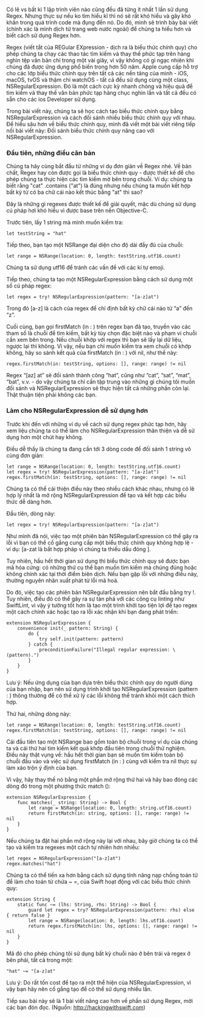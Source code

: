 Có lẽ vs bất kì 1 lập trình viên nào cũng đều đã từng ít nhất 1 lần sử dụng Regex. Nhưng thực sự nếu ko tìm hiểu kĩ thì nó sẽ rất khó hiểu và gây khó khăn trong quá trình code mà đụng đến nó. Do đó, mình sẽ trình bày bài viết (chính xác là mình dịch từ trang web nước ngoài) để chúng ta hiểu hơn và biết cách sử dụng Regex hơn.

Regex (viết tắt của REGular EXpression - dịch ra là biểu thức chính quy) cho phép chúng ta chạy các thao tác tìm kiếm và thay thế phức tạp trên hàng nghìn tệp văn bản chỉ trong một vài giây, vì vậy không có gì ngạc nhiên khi chúng đã được ứng dụng phổ biến trong hơn 50 năm. Apple cung cấp hỗ trợ cho các lớp biểu thức chính quy trên tất cả các nền tảng của mình - iOS, macOS, tvOS và thậm chí watchOS - tất cả đều sử dụng cùng một class, NSRegularExpression. Đó là một cách cực kỳ nhanh chóng và hiệu quả để tìm kiếm và thay thế văn bản phức tạp hàng chục nghìn lần và tất cả đều có sẵn cho các ios Developer sử dụng.

Trong bài viết này, chúng ta sẽ học cách tạo biểu thức chính quy bằng NSRegularExpression và cách đối sánh nhiều biểu thức chính quy với nhau. Để hiểu sâu hơn về biểu thức chính quy, mình đã viết một bài viết riêng tiếp nối bài viết này: Đối sánh biểu thức chính quy nâng cao với NSRegularExpression.

### **Đầu tiên, những điều căn bản**
Chúng ta hãy cùng bắt đầu từ những ví dụ đơn giản về Regex nhé. Về bản chất, Regex hay còn được gọi là biểu thức chính quy - được thiết kế để cho phép chúng ta thực hiện các tìm kiếm mờ bên trong chuỗi. Ví dụ: chúng ta biết rằng "cat" .contains ("at") là đúng nhưng nếu chúng ta muốn kết hợp bất kỳ từ có ba chữ cái nào kết thúc bằng "at" thì sao?

Đây là những gì regexes được thiết kế để giải quyết, mặc dù chúng sử dụng cú pháp hơi khó hiểu vì được base trên nền Objective-C. 

Trước tiên,  lấy 1 string mà mình muốn kiểm tra:
```
let testString = "hat"
```
Tiếp theo, bạn tạo một NSRange đại diện cho độ dài đầy đủ của chuỗi:
```
let range = NSRange(location: 0, length: testString.utf16.count)
```
Chúng ta sử dụng utf16 để tránh các vấn đề với các kí tự emoji. 

Tiếp theo, chúng ta tạo một NSRegularExpression bằng cách sử dụng một số cú pháp regex: 
```
let regex = try! NSRegularExpression(pattern: "[a-z]at")
```
Trong đó [a-z] là cách của regex để chỉ định bất kỳ chữ cái nào từ “a” đến “z”.

Cuối cùng, bạn gọi firstMatch (in : ) trên regex bạn đã tạo, truyền vào các tham số là chuỗi để tìm kiếm, bất kỳ tùy chọn đặc biệt nào và phạm vi chuỗi cần xem bên trong. Nếu chuỗi khớp với regex thì bạn sẽ lấy lại dữ liệu, ngược lại thì không. Vì vậy, nếu bạn chỉ muốn kiểm tra xem chuỗi có khớp không, hãy so sánh kết quả của firstMatch (in : ) với nil, như thế này:
```
regex.firstMatch(in: testString, options: [], range: range) != nil
```
Regex “[az] at” sẽ đối sánh thành công “hat”, cũng như “cat”, “sat”, “mat”, “bat”, v.v. - do vậy chúng ta chỉ cần tập trung vào những gì chúng tôi muốn đối sánh và NSRegularExpression sẽ thực hiện tất cả những phần còn lại. Thật thuận tiện phải không các bạn.

### **Làm cho NSRegularExpression dễ sử dụng hơn**
Trước khi đến với những ví dụ về cách sử dụng regex phức tạp hơn, hãy xem liệu chúng ta có thể làm cho NSRegularExpression thân thiện và dễ sử dụng hơn một chút hay không.

Điều dễ thấy là chúng ta đang cần tới 3 dòng code để đối sánh 1 string vô cùng đơn giản:
```
let range = NSRange(location: 0, length: testString.utf16.count)
let regex = try! NSRegularExpression(pattern: "[a-z]at")
regex.firstMatch(in: testString, options: [], range: range) != nil
```
Chúng ta có thể cải thiện điều này theo nhiều cách khác nhau, nhưng có lẽ hợp lý nhất là mở rộng NSRegularExpression để tạo và kết hợp các biểu thức dễ dàng hơn.

Đầu tiên, dòng này:
```
let regex = try! NSRegularExpression(pattern: "[a-z]at")
```
Như mình đã nói, việc tạo một phiên bản NSRegularExpression có thể gây ra lỗi vì bạn có thể cố gắng cung cấp một biểu thức chính quy không hợp lệ -  ví dụ: [a-zat   là bất hợp pháp vì chúng ta thiếu dấu đóng ].

Tuy nhiên, hầu hết thời gian sử dụng thì biểu thức chính quy  sẽ được bạn mã hóa cứng: có những thứ cụ thể bạn muốn tìm kiếm mà chúng đúng hoặc không chính xác tại thời điểm biên dịch. Nếu bạn gặp lỗi với những điều này, thường nguyên nhân xuất phát từ lỗi mã hoá. 

Do đó, việc tạo các phiên bản NSRegularExpression nên bắt đầu bằng try !. Tuy nhiên, điều đó có thể gây ra sự tàn phá với các công cụ linting như SwiftLint, vì vậy ý tưởng tốt hơn là tạo một trình khởi tạo tiện lợi để tạo regex một cách chính xác hoặc tạo ra lỗi xác nhận khi bạn đang phát triển:
```
extension NSRegularExpression {
    convenience init(_ pattern: String) {
        do {
            try self.init(pattern: pattern)
        } catch {
            preconditionFailure("Illegal regular expression: \(pattern).")
        }
    }
}
```
Lưu ý: Nếu ứng dụng của bạn dựa trên biểu thức chính quy do người dùng của bạn nhập, bạn nên sử dụng trình khởi tạo NSRegularExpression (pattern : ) thông thường để có thể xử lý các lỗi không thể tránh khỏi một cách thích hợp.

Thứ hai, những dòng này:
```
let range = NSRange(location: 0, length: testString.utf16.count)
regex.firstMatch(in: testString, options: [], range: range) != nil
```
Cái đầu tiên tạo một NSRange bao gồm toàn bộ chuỗi trong ví dụ của chúng ta và cái thứ hai tìm kiếm kết quả khớp đầu tiên trong chuỗi thử nghiệm. Điều này thật vụng về: hầu hết thời gian bạn sẽ muốn tìm kiếm toàn bộ chuỗi đầu vào và việc sử dụng firstMatch (in : ) cùng với kiểm tra nil thực sự làm xáo trộn ý định của bạn.

Vì vậy, hãy thay thế nó bằng một phần mở rộng thứ hai và hãy bao đóng các dòng đó trong một phương thức match ():
```
extension NSRegularExpression {
    func matches(_ string: String) -> Bool {
        let range = NSRange(location: 0, length: string.utf16.count)
        return firstMatch(in: string, options: [], range: range) != nil
    }
}
```
Nếu chúng ta đặt hai phần mở rộng này lại với nhau, bây giờ chúng ta có thể tạo và kiểm tra regexes một cách tự nhiên hơn nhiều:
```
let regex = NSRegularExpression("[a-z]at")
regex.matches("hat")
```
Chúng ta có thể tiến xa hơn bằng cách sử dụng tính năng nạp chồng toán tử để làm cho toán tử chứa ~ =, của Swift hoạt động với các biểu thức chính quy:
```
extension String {
    static func ~= (lhs: String, rhs: String) -> Bool {
        guard let regex = try? NSRegularExpression(pattern: rhs) else { return false }
        let range = NSRange(location: 0, length: lhs.utf16.count)
        return regex.firstMatch(in: lhs, options: [], range: range) != nil
    }
}
```
Mã đó cho phép chúng tôi sử dụng bất kỳ chuỗi nào ở bên trái và regex ở bên phải, tất cả trong một:
```
"hat" ~= "[a-z]at"
```
Lưu ý: Do rất tốn cost để tạo ra một thể hiện của NSRegularExpression, vì vậy bạn hãy nên cố gắng tạo để có thể sử dụng nhiều lần.

Tiếp sau bài này sẽ là 1 bài viết nâng cao hơn về phần sử dụng Regex, mời các bạn đón đọc. (Nguồn: http://hackingwithswift.com)